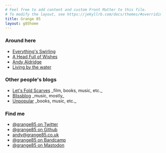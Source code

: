 ```yaml
---
# Feel free to add content and custom Front Matter to this file.
# To modify the layout, see https://jekyllrb.com/docs/themes/#overriding-theme-defaults
title: Grange 85
layout: g85home
---
```

<h3>Around here</h3>
<ul>
  <li><a href="swirling/">Everything's Swirling</a></li>
  <li><a href="https://www.fullofwishes.co.uk">A Head Full of Wishes</a></li>
  <li><a class="h-card p-name" href="https://www.grange85.co.uk/">Andy Aldridge</a></li>
  <li><a href="living-by-the-water/">Living by the water</a></li>
</ul>

<h3>Other people's blogs</h3>
<ul>
  <li><a href="https://www.moley75.co.uk/">Let's Fold Scarves</a> _film, books, music, etc._</li>
  <li><a href="http://blissout.blogspot.com/">Blissblog</a> _music, mostly_</li>
  <li><a href="https://unpopularuk.wordpress.com/">Unpopular</a> _books, music, etc._</li>
</ul>

<h3>Find me</h3>
<ul>
  <li><a href="https://twitter.com/grange85" rel="me">@grange85 on Twitter</a></li>
  <li><a href="https://github.com/grange85" rel="me">@grange85 on Github</a></li>
  <li><a href="mailto:andy@grange85.co.uk" rel="me">andy@grange85.co.uk</a></li>
  <li><a href="https://bandcamp.com/grange85" rel="me">@grange85 on Bandcamp</a></li>
  <li><a rel="me" href="https://mas.to/@grange85">@grange85 on Mastodon</a></li>
</ul>


